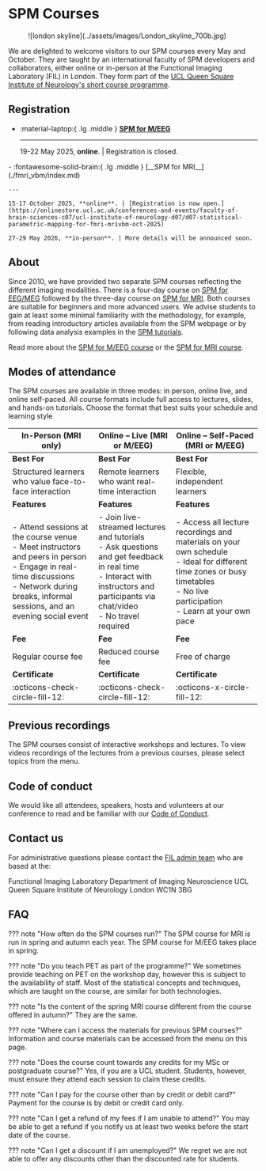 # SPM Courses
<figure markdown>
  ![london skyline](../assets/images/London_skyline_700b.jpg)
  <figcaption></figcaption>
</figure>

We are delighted to welcome visitors to our SPM courses every May and October. They are taught by an international faculty of SPM developers and collaborators, either online or in-person at the Functional Imaging Laboratory (FIL) in London. They form part of the [UCL Queen Square Institute of Neurology's short course programme](https://www.ucl.ac.uk/ion/education).

## Registration
<div class="grid cards" markdown>

- :material-laptop:{ .lg .middle } [__SPM for M/EEG__](./eeg_meg/)

    ---

    19-22 May 2025, **online**. | Registration is closed.
</div>
<div class="grid cards" markdown>
- :fontawesome-solid-brain:{ .lg .middle } [__SPM for MRI__](./fmri_vbm/index.md)

    ---

    15-17 October 2025, **online**. | [Registration is now open.](https://onlinestore.ucl.ac.uk/conferences-and-events/faculty-of-brain-sciences-c07/ucl-institute-of-neurology-d07/d07-statistical-parametric-mapping-for-fmri-mrivbm-oct-2025)

    27-29 May 2026, **in-person**. | More details will be announced soon.
    
</div>

## About
Since 2010, we have provided two separate SPM courses reflecting the different imaging modalities. There is a four-day course on [SPM for EEG/MEG](./eeg_meg/index.md) followed by the three-day course on [SPM for MRI](./fmri_vbm/index.md). Both courses are suitable for beginners and more advanced users. We advise students to gain at least some minimal familiarity with the methodology, for example, from reading introductory articles available from the SPM webpage or by following data analysis examples in the [SPM tutorials](../tutorials/index.md).

Read more about the [SPM for M/EEG course](./eeg_meg/index.md) or the [SPM for MRI course](./fmri_vbm/index.md).

## Modes of attendance
The SPM courses are available in three modes: in person, online live, and online self-paced. All course formats include full access to lectures, slides, and hands-on tutorials. Choose the format that best suits your schedule and learning style

| **In-Person (MRI only)**                                                                                                            | **Online – Live** (MRI or M/EEG)                                                                                         | **Online – Self-Paced** (MRI or M/EEG)                                                                                     |
|----------------------------------------------------------------------------------------------------------------------------|----------------------------------------------------------------------------------------------------------------------------|-----------------------------------------------------------------------------------------------------------------------------|
| **Best For**    | **Best For**    | **Best For**    |
| Structured learners who value face-to-face interaction                                                                     | Remote learners who want real-time interaction                                                                              | Flexible, independent learners                                                                                               |
| **Features**    | **Features**    | **Features**    |
|- Attend sessions at the course venue  <br> - Meet instructors and peers in person  <br> - Engage in real-time discussions  <br> - Network during breaks, informal sessions, and an evening social event | - Join live-streamed lectures and tutorials  <br> - Ask questions and get feedback in real time  <br> - Interact with instructors and participants via chat/video  <br> - No travel required | - Access all lecture recordings and materials on your own schedule  <br> - Ideal for different time zones or busy timetables  <br> - No live participation  <br> - Learn at your own pace |
| **Fee**         | **Fee**         | **Fee**         |
| Regular course fee                                                                                                        | Reduced course fee                                                                                                          | Free of charge                                                                                                               |
| **Certificate** | **Certificate** | **Certificate** 
| :octicons-check-circle-fill-12:                                                                                            | :octicons-check-circle-fill-12:                                                                                             | :octicons-x-circle-fill-12:                                                                                                   |

## Previous recordings
The SPM courses consist of interactive workshops and lectures. To view videos recordings of the lectures from a previous courses, please select topics from the menu.

## Code of conduct
We would like all attendees, speakers, hosts and volunteers at our conference to read and be familiar with our [Code of Conduct](conduct.md).

## Contact us
For administrative questions please contact the [FIL admin team](mailto:ion.fil.reception@ucl.ac.uk) who are based at the:

Functional Imaging Laboratory
Department of Imaging Neuroscience 
UCL Queen Square Institute of Neurology
London WC1N 3BG

## FAQ

??? note "How often do the SPM courses run?"
    The SPM course for MRI is run in spring and autumn each year. The SPM course for M/EEG takes place in spring.

??? note "Do you teach PET as part of the programme?"
    We sometimes provide teaching on PET on the workshop day, however this is subject to the availability of staff. Most of the statistical concepts and techniques, which are taught on the course, are similar for both technologies.

??? note "Is the content of the spring MRI course different from the course offered in autumn?"
    They are the same.

??? note "Where can I access the materials for previous SPM courses?"
    Information and course materials can be accessed from the menu on this page.

??? note "Does the course count towards any credits for my MSc or postgraduate course?"
    Yes, if you are a UCL student. Students, however, must ensure they attend each session to claim these credits.

??? note "Can I pay for the course other than by credit or debit card?"
    Payment for the course is by debit or credit card only.

??? note "Can I get a refund of my fees if I am unable to attend?"
    You may be able to get a refund if you notify us at least two weeks before the start date of the course.

??? note "Can I get a discount if I am unemployed?"
    We regret we are not able to offer any discounts other than the discounted rate for students.
